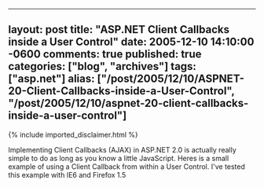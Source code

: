   ---
  layout: post
  title: "ASP.NET Client Callbacks inside a User Control"
  date: 2005-12-10 14:10:00 -0600
  comments: true
  published: true
  categories: ["blog", "archives"]
  tags: ["asp.net"]
  alias: ["/post/2005/12/10/ASPNET-20-Client-Callbacks-inside-a-User-Control", "/post/2005/12/10/aspnet-20-client-callbacks-inside-a-user-control"]
  ---
<!-- more -->
{% include imported_disclaimer.html %}
<p>Implementing Client Callbacks (AJAX) in ASP.NET 2.0 is actually really simple to do as long as you know a little JavaScript. Heres is a small example of using a Client Callback from within a User Control. I've tested this example with IE6 and Firefox 1.5</p>
<div class="Indent">
<pre><div><!--

Code highlighting produced by Actipro CodeHighlighter (freeware)
http://www.CodeHighlighter.com/

--><span style="COLOR: #008080"> 1</span> <span style="COLOR: #000000">&lt;</span><span style="COLOR: #000000">%@ Control Language</span><span style="COLOR: #000000">=</span><span style="COLOR: #000000">"</span><span style="COLOR: #000000">VB</span><span style="COLOR: #000000">"</span><span style="COLOR: #000000"> ClassName</span><span style="COLOR: #000000">=</span><span style="COLOR: #000000">"</span><span style="COLOR: #000000">ClientCallbackControl</span><span style="COLOR: #000000">"</span><span style="COLOR: #000000">%</span><span style="COLOR: #000000">&gt;</span><span style="COLOR: #000000">
</span><span style="COLOR: #008080"> 2</span> <span style="COLOR: #000000">&lt;</span><span style="COLOR: #000000">%@ </span><span style="COLOR: #0000ff">Implements</span><span style="COLOR: #000000"> </span><span style="COLOR: #0000ff">Interface</span><span style="COLOR: #000000">=</span><span style="COLOR: #000000">"</span><span style="COLOR: #000000">System.Web.UI.ICallbackEventHandler</span><span style="COLOR: #000000">"</span><span style="COLOR: #000000">%</span><span style="COLOR: #000000">&gt;</span><span style="COLOR: #000000">
</span><span style="COLOR: #008080"> 3</span> <span style="COLOR: #000000">&lt;</span><span style="COLOR: #000000">script runat</span><span style="COLOR: #000000">=</span><span style="COLOR: #000000">"</span><span style="COLOR: #000000">server</span><span style="COLOR: #000000">"</span><span style="COLOR: #000000">&gt;</span><span style="COLOR: #000000">
</span><span style="COLOR: #008080"> 4</span> <span style="COLOR: #000000">    </span><span style="COLOR: #008000">'</span><span style="COLOR: #008000">'This is the variable that holds the client callback</span><span style="COLOR: #008000">
</span><span style="COLOR: #008080"> 5</span> <span style="COLOR: #000000">    </span><span style="COLOR: #008000">'</span><span style="COLOR: #008000">'results that will be returned to the client.</span><span style="COLOR: #008000">
</span><span style="COLOR: #008080"> 6</span> <span style="COLOR: #000000">    </span><span style="COLOR: #0000ff">Dim</span><span style="COLOR: #000000"> MyCallbackResult </span><span style="COLOR: #0000ff">As</span><span style="COLOR: #000000"> </span><span style="COLOR: #0000ff">String</span><span style="COLOR: #000000">
</span><span style="COLOR: #008080"> 7</span> <span style="COLOR: #000000">
</span><span style="COLOR: #008080"> 8</span> <span style="COLOR: #000000">    </span><span style="COLOR: #008000">'</span><span style="COLOR: #008000">'This is the server-side function that is called when the</span><span style="COLOR: #008000">
</span><span style="COLOR: #008080"> 9</span> <span style="COLOR: #000000">    </span><span style="COLOR: #008000">'</span><span style="COLOR: #008000">'client callback results are returned to the browser.</span><span style="COLOR: #008000">
</span><span style="COLOR: #008080">10</span> <span style="COLOR: #000000">    </span><span style="COLOR: #0000ff">Public</span><span style="COLOR: #000000"> </span><span style="COLOR: #0000ff">Function</span><span style="COLOR: #000000"> GetCallbackResult() </span><span style="COLOR: #0000ff">As</span><span style="COLOR: #000000"> </span><span style="COLOR: #0000ff">String</span><span style="COLOR: #000000"> </span><span style="COLOR: #0000ff">Implements</span><span style="COLOR: #000000"> System.Web.UI.ICallbackEventHandler.GetCallbackResult
</span><span style="COLOR: #008080">11</span> <span style="COLOR: #000000">        </span><span style="COLOR: #0000ff">Return</span><span style="COLOR: #000000"> MyCallbackResult
</span><span style="COLOR: #008080">12</span> <span style="COLOR: #000000">    </span><span style="COLOR: #0000ff">End Function</span><span style="COLOR: #000000">
</span><span style="COLOR: #008080">13</span> <span style="COLOR: #000000">
</span><span style="COLOR: #008080">14</span> <span style="COLOR: #000000">    </span><span style="COLOR: #008000">'</span><span style="COLOR: #008000">'This is the server-side function that is called when the</span><span style="COLOR: #008000">
</span><span style="COLOR: #008080">15</span> <span style="COLOR: #000000">    </span><span style="COLOR: #008000">'</span><span style="COLOR: #008000">'client callback is fired off.</span><span style="COLOR: #008000">
</span><span style="COLOR: #008080">16</span> <span style="COLOR: #000000">    </span><span style="COLOR: #0000ff">Public</span><span style="COLOR: #000000"> </span><span style="COLOR: #0000ff">Sub</span><span style="COLOR: #000000"> RaiseCallbackEvent(</span><span style="COLOR: #0000ff">ByVal</span><span style="COLOR: #000000"> eventArgument </span><span style="COLOR: #0000ff">As</span><span style="COLOR: #000000"> </span><span style="COLOR: #0000ff">String</span><span style="COLOR: #000000">) </span><span style="COLOR: #0000ff">Implements</span><span style="COLOR: #000000"> System.Web.UI.ICallbackEventHandler.RaiseCallbackEvent
</span><span style="COLOR: #008080">17</span> <span style="COLOR: #000000">        MyCallbackResult </span><span style="COLOR: #000000">=</span><span style="COLOR: #000000"> Now.ToString
</span><span style="COLOR: #008080">18</span> <span style="COLOR: #000000">    </span><span style="COLOR: #0000ff">End Sub</span><span style="COLOR: #000000">
</span><span style="COLOR: #008080">19</span> <span style="COLOR: #000000">
</span><span style="COLOR: #008080">20</span> <span style="COLOR: #000000">    </span><span style="COLOR: #0000ff">Protected</span><span style="COLOR: #000000"> </span><span style="COLOR: #0000ff">Sub</span><span style="COLOR: #000000"> Page_Load(</span><span style="COLOR: #0000ff">ByVal</span><span style="COLOR: #000000"> sender </span><span style="COLOR: #0000ff">As</span><span style="COLOR: #000000"> </span><span style="COLOR: #0000ff">Object</span><span style="COLOR: #000000">, </span><span style="COLOR: #0000ff">ByVal</span><span style="COLOR: #000000"> e </span><span style="COLOR: #0000ff">As</span><span style="COLOR: #000000"> System.EventArgs) </span><span style="COLOR: #0000ff">Handles</span><span style="COLOR: #000000"> </span><span style="COLOR: #0000ff">Me</span><span style="COLOR: #000000">.Load
</span><span style="COLOR: #008080">21</span> <span style="COLOR: #000000">        </span><span style="COLOR: #008000">'</span><span style="COLOR: #008000">'Get Client Side ID of this instance of the User Control</span><span style="COLOR: #008000">
</span><span style="COLOR: #008080">22</span> <span style="COLOR: #000000">        </span><span style="COLOR: #008000">'</span><span style="COLOR: #008000">'This will be used to Prefix all the JavaScript functions</span><span style="COLOR: #008000">
</span><span style="COLOR: #008080">23</span> <span style="COLOR: #000000">        </span><span style="COLOR: #008000">'</span><span style="COLOR: #008000">'this control uses so that you can have multiple instances</span><span style="COLOR: #008000">
</span><span style="COLOR: #008080">24</span> <span style="COLOR: #000000">        </span><span style="COLOR: #008000">'</span><span style="COLOR: #008000">'of this control on the same page.</span><span style="COLOR: #008000">
</span><span style="COLOR: #008080">25</span> <span style="COLOR: #000000">        </span><span style="COLOR: #0000ff">Dim</span><span style="COLOR: #000000"> strJSCallbackPrefix </span><span style="COLOR: #0000ff">As</span><span style="COLOR: #000000"> </span><span style="COLOR: #0000ff">String</span><span style="COLOR: #000000"> </span><span style="COLOR: #000000">=</span><span style="COLOR: #000000"> </span><span style="COLOR: #0000ff">Me</span><span style="COLOR: #000000">.ClientID
</span><span style="COLOR: #008080">26</span> <span style="COLOR: #000000">
</span><span style="COLOR: #008080">27</span> <span style="COLOR: #000000">        </span><span style="COLOR: #008000">'</span><span style="COLOR: #008000">'Get the JavaScript that will callback to the server</span><span style="COLOR: #008000">
</span><span style="COLOR: #008080">28</span> <span style="COLOR: #000000">        </span><span style="COLOR: #0000ff">Dim</span><span style="COLOR: #000000"> cm </span><span style="COLOR: #0000ff">As</span><span style="COLOR: #000000"> ClientScriptManager </span><span style="COLOR: #000000">=</span><span style="COLOR: #000000"> Page.ClientScript
</span><span style="COLOR: #008080">29</span> <span style="COLOR: #000000">        </span><span style="COLOR: #0000ff">Dim</span><span style="COLOR: #000000"> cbReference </span><span style="COLOR: #0000ff">As</span><span style="COLOR: #000000"> </span><span style="COLOR: #0000ff">String</span><span style="COLOR: #000000">
</span><span style="COLOR: #008080">30</span> <span style="COLOR: #000000">        cbReference </span><span style="COLOR: #000000">=</span><span style="COLOR: #000000"> cm.GetCallbackEventReference(</span><span style="COLOR: #0000ff">Me</span><span style="COLOR: #000000">, _
</span><span style="COLOR: #008080">31</span> <span style="COLOR: #000000">            </span><span style="COLOR: #000000">"</span><span style="COLOR: #000000">arg</span><span style="COLOR: #000000">"</span><span style="COLOR: #000000">, _
</span><span style="COLOR: #008080">32</span> <span style="COLOR: #000000">            strJSCallbackPrefix </span><span style="COLOR: #000000">&amp;</span><span style="COLOR: #000000"> </span><span style="COLOR: #000000">"</span><span style="COLOR: #000000">ReceiveServerData</span><span style="COLOR: #000000">"</span><span style="COLOR: #000000">, _
</span><span style="COLOR: #008080">33</span> <span style="COLOR: #000000">            </span><span style="COLOR: #000000">"</span><span style="COLOR: #000000">context</span><span style="COLOR: #000000">"</span><span style="COLOR: #000000">)
</span><span style="COLOR: #008080">34</span> <span style="COLOR: #000000">
</span><span style="COLOR: #008080">35</span> <span style="COLOR: #000000">        </span><span style="COLOR: #008000">'</span><span style="COLOR: #008000">'Declare the function that will be called to fire off a</span><span style="COLOR: #008000">
</span><span style="COLOR: #008080">36</span> <span style="COLOR: #000000">        </span><span style="COLOR: #008000">'</span><span style="COLOR: #008000">'client callback to the server.</span><span style="COLOR: #008000">
</span><span style="COLOR: #008080">37</span> <span style="COLOR: #000000">        </span><span style="COLOR: #0000ff">Dim</span><span style="COLOR: #000000"> callbackScript </span><span style="COLOR: #0000ff">As</span><span style="COLOR: #000000"> </span><span style="COLOR: #0000ff">String</span><span style="COLOR: #000000"> </span><span style="COLOR: #000000">=</span><span style="COLOR: #000000"> _
</span><span style="COLOR: #008080">38</span> <span style="COLOR: #000000">            </span><span style="COLOR: #000000">"</span><span style="COLOR: #000000">function </span><span style="COLOR: #000000">"</span><span style="COLOR: #000000"> </span><span style="COLOR: #000000">&amp;</span><span style="COLOR: #000000"> strJSCallbackPrefix </span><span style="COLOR: #000000">&amp;</span><span style="COLOR: #000000"> </span><span style="COLOR: #000000">"</span><span style="COLOR: #000000">CallServer(arg, context){</span><span style="COLOR: #000000">"</span><span style="COLOR: #000000"> </span><span style="COLOR: #000000">&amp;</span><span style="COLOR: #000000"> cbReference </span><span style="COLOR: #000000">&amp;</span><span style="COLOR: #000000"> </span><span style="COLOR: #000000">"</span><span style="COLOR: #000000">; }</span><span style="COLOR: #000000">"</span><span style="COLOR: #000000">
</span><span style="COLOR: #008080">39</span> <span style="COLOR: #000000">        cm.RegisterClientScriptBlock(</span><span style="COLOR: #0000ff">Me</span><span style="COLOR: #000000">.GetType(), strJSCallbackPrefix </span><span style="COLOR: #000000">&amp;</span><span style="COLOR: #000000"> </span><span style="COLOR: #000000">"</span><span style="COLOR: #000000">CallServer</span><span style="COLOR: #000000">"</span><span style="COLOR: #000000">, callbackScript, </span><span style="COLOR: #0000ff">True</span><span style="COLOR: #000000">)
</span><span style="COLOR: #008080">40</span> <span style="COLOR: #000000">
</span><span style="COLOR: #008080">41</span> <span style="COLOR: #000000">        </span><span style="COLOR: #008000">'</span><span style="COLOR: #008000">'Declare the function that will recieve the client callback</span><span style="COLOR: #008000">
</span><span style="COLOR: #008080">42</span> <span style="COLOR: #000000">        </span><span style="COLOR: #008000">'</span><span style="COLOR: #008000">'results from the server.</span><span style="COLOR: #008000">
</span><span style="COLOR: #008080">43</span> <span style="COLOR: #000000">        </span><span style="COLOR: #0000ff">Dim</span><span style="COLOR: #000000"> strReceiveServerData </span><span style="COLOR: #0000ff">As</span><span style="COLOR: #000000"> </span><span style="COLOR: #0000ff">String</span><span style="COLOR: #000000"> </span><span style="COLOR: #000000">=</span><span style="COLOR: #000000"> _
</span><span style="COLOR: #008080">44</span> <span style="COLOR: #000000">            </span><span style="COLOR: #000000">"</span><span style="COLOR: #000000">function </span><span style="COLOR: #000000">"</span><span style="COLOR: #000000"> </span><span style="COLOR: #000000">&amp;</span><span style="COLOR: #000000"> strJSCallbackPrefix </span><span style="COLOR: #000000">&amp;</span><span style="COLOR: #000000"> </span><span style="COLOR: #000000">"</span><span style="COLOR: #000000">ReceiveServerData(arg, context){context.innerHTML = arg;}</span><span style="COLOR: #000000">"</span><span style="COLOR: #000000">
</span><span style="COLOR: #008080">45</span> <span style="COLOR: #000000">        cm.RegisterClientScriptBlock(</span><span style="COLOR: #0000ff">Me</span><span style="COLOR: #000000">.GetType, strJSCallbackPrefix </span><span style="COLOR: #000000">&amp;</span><span style="COLOR: #000000"> </span><span style="COLOR: #000000">"</span><span style="COLOR: #000000">ReceiveServerData</span><span style="COLOR: #000000">"</span><span style="COLOR: #000000">, strReceiveServerData, </span><span style="COLOR: #0000ff">True</span><span style="COLOR: #000000">)
</span><span style="COLOR: #008080">46</span> <span style="COLOR: #000000">
</span><span style="COLOR: #008080">47</span> <span style="COLOR: #000000">
</span><span style="COLOR: #008080">48</span> <span style="COLOR: #000000">        </span><span style="COLOR: #008000">'</span><span style="COLOR: #008000">'Set the JavaScript that is run when the button is clicked</span><span style="COLOR: #008000">
</span><span style="COLOR: #008080">49</span> <span style="COLOR: #000000">        </span><span style="COLOR: #008000">'</span><span style="COLOR: #008000">'This sends the context of lblMessage1 so that the</span><span style="COLOR: #008000">
</span><span style="COLOR: #008080">50</span> <span style="COLOR: #000000">        </span><span style="COLOR: #008000">'</span><span style="COLOR: #008000">'ReceiveServerData function can change its value to what is</span><span style="COLOR: #008000">
</span><span style="COLOR: #008080">51</span> <span style="COLOR: #000000">        </span><span style="COLOR: #008000">'</span><span style="COLOR: #008000">'returned from the server.</span><span style="COLOR: #008000">
</span><span style="COLOR: #008080">52</span> <span style="COLOR: #000000">        Button1.OnClientClick </span><span style="COLOR: #000000">=</span><span style="COLOR: #000000"> _
</span><span style="COLOR: #008080">53</span> <span style="COLOR: #000000">            strJSCallbackPrefix </span><span style="COLOR: #000000">&amp;</span><span style="COLOR: #000000"> </span><span style="COLOR: #000000">"</span><span style="COLOR: #000000">CallServer(1, document.getElementById('</span><span style="COLOR: #000000">"</span><span style="COLOR: #000000"> </span><span style="COLOR: #000000">&amp;</span><span style="COLOR: #000000"> lblMessage1.ClientID </span><span style="COLOR: #000000">&amp;</span><span style="COLOR: #000000"> </span><span style="COLOR: #000000">"</span><span style="COLOR: #000000">')); </span><span style="COLOR: #000000">"</span><span style="COLOR: #000000"> </span><span style="COLOR: #000000">&amp;</span><span style="COLOR: #000000"> _
</span><span style="COLOR: #008080">54</span> <span style="COLOR: #000000">            </span><span style="COLOR: #000000">"</span><span style="COLOR: #000000">return false;</span><span style="COLOR: #000000">"</span><span style="COLOR: #000000">
</span><span style="COLOR: #008080">55</span> <span style="COLOR: #000000">
</span><span style="COLOR: #008080">56</span> <span style="COLOR: #000000">
</span><span style="COLOR: #008080">57</span> <span style="COLOR: #000000">        </span><span style="COLOR: #008000">'</span><span style="COLOR: #008000">'Load lblMessage1 with it's value on initial load of the page.</span><span style="COLOR: #008000">
</span><span style="COLOR: #008080">58</span> <span style="COLOR: #000000">        RaiseCallbackEvent(</span><span style="COLOR: #000000">1</span><span style="COLOR: #000000">)
</span><span style="COLOR: #008080">59</span> <span style="COLOR: #000000">        lblMessage1.Text </span><span style="COLOR: #000000">=</span><span style="COLOR: #000000"> GetCallbackResult()
</span><span style="COLOR: #008080">60</span> <span style="COLOR: #000000">    </span><span style="COLOR: #0000ff">End Sub</span><span style="COLOR: #000000">
</span><span style="COLOR: #008080">61</span> <span style="COLOR: #000000">&lt;/</span><span style="COLOR: #000000">script</span><span style="COLOR: #000000">&gt;</span><span style="COLOR: #000000">
</span><span style="COLOR: #008080">62</span> <span style="COLOR: #000000">&lt;</span><span style="COLOR: #000000">asp:Button ID</span><span style="COLOR: #000000">=</span><span style="COLOR: #000000">"</span><span style="COLOR: #000000">Button1</span><span style="COLOR: #000000">"</span><span style="COLOR: #000000"> runat</span><span style="COLOR: #000000">=</span><span style="COLOR: #000000">"</span><span style="COLOR: #000000">server</span><span style="COLOR: #000000">"</span><span style="COLOR: #000000"> Text</span><span style="COLOR: #000000">=</span><span style="COLOR: #000000">"</span><span style="COLOR: #000000">Get DateTime Stamp</span><span style="COLOR: #000000">"</span><span style="COLOR: #000000"> </span><span style="COLOR: #000000">/&gt;</span><span style="COLOR: #000000">
</span><span style="COLOR: #008080">63</span> <span style="COLOR: #000000">&amp;</span><span style="COLOR: #000000">nbsp;</span><span style="COLOR: #000000">&amp;</span><span style="COLOR: #000000">nbsp;
</span><span style="COLOR: #008080">64</span> <span style="COLOR: #000000">&lt;</span><span style="COLOR: #000000">asp:Label runat</span><span style="COLOR: #000000">=</span><span style="COLOR: #000000">"</span><span style="COLOR: #000000">server</span><span style="COLOR: #000000">"</span><span style="COLOR: #000000"> ID</span><span style="COLOR: #000000">=</span><span style="COLOR: #000000">"</span><span style="COLOR: #000000">lblMessage1</span><span style="COLOR: #000000">"</span><span style="COLOR: #000000">&gt;&lt;/</span><span style="COLOR: #000000">asp:Label</span><span style="COLOR: #000000">&gt;</span></div></pre>
</div>
